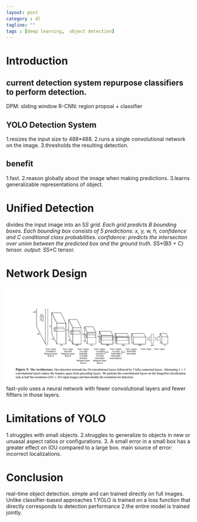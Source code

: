 ```yaml
---
layout: post
category : dl
tagline: ""
tags : [deep learning,  object detection]
---
```

# Introduction    
## current detection system repurpose classifiers to perform detection.   
DPM: sliding window
R-CNN: region propoal + classifier

## YOLO Detection System   
1.resizes the input size to 488*488.
2.runs a single convolutional network on the image.
3.thresholds the resulting detection.
## benefit   
1.fast.
2.reason globally about the image when making predictions.
3.learns generalizable representations of object.

#  Unified Detection
divides the input image into an S*S grid.
Each grid predicts B bounding boxes. Each bounding box consists of 5 predictions: x, y, w, h, confidence and C conditional class probabilities.
confidence: predicts the intersection over union  between the predicted box and the ground truth.
S*S*(B*5 + C) tensor.
output: S*S*C tensor.

# Network Design           
<img src="/assets/pics/yolo_architecture.jpg" alt="overview"/>
fast-yolo uses a neural network with fewer convolutional layers and fewer fiflters in those layers.

# Limitations of YOLO   
1.struggles with small objects.
2.struggles to generalize to objects in new or unuasal aspect ratios or configurations. 
3. A small error in a small box has a greater effect on IOU compared to a large box.
main source of error: incorrect localizations.

# Conclusion    
real-time object detection. simple and can trained directly on full images.
Unlike classifier-based approaches
1.YOLO is trained on a loss function that directly corresponds to detection performance
2.the entire model is trained jointly.
